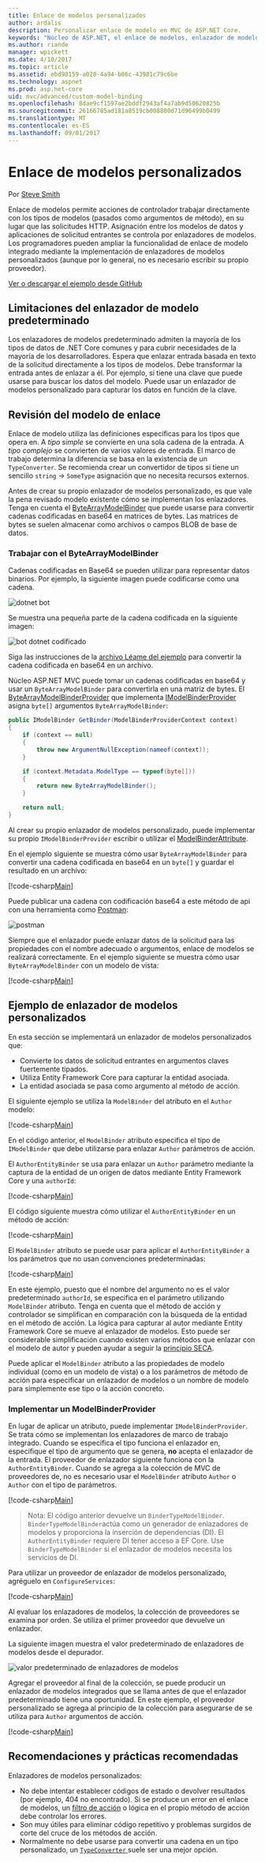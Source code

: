 ```yaml
---
title: Enlace de modelos personalizados
author: ardalis
description: Personalizar enlace de modelo en MVC de ASP.NET Core.
keywords: "Núcleo de ASP.NET, el enlace de modelos, enlazador de modelos personalizado"
ms.author: riande
manager: wpickett
ms.date: 4/10/2017
ms.topic: article
ms.assetid: ebd98159-a028-4a94-b06c-43981c79c6be
ms.technology: aspnet
ms.prod: asp.net-core
uid: mvc/advanced/custom-model-binding
ms.openlocfilehash: 8dae9cf1597ae2bddf2943af4a7ab9d50620825b
ms.sourcegitcommit: 26166785ad181a8519cb008800d71d96499b0499
ms.translationtype: MT
ms.contentlocale: es-ES
ms.lasthandoff: 09/01/2017
---
```

# <a name="custom-model-binding"></a>Enlace de modelos personalizados

Por [Steve Smith](http://ardalis.com)

Enlace de modelos permite acciones de controlador trabajar directamente con los tipos de modelos (pasados como argumentos de método), en su lugar que las solicitudes HTTP. Asignación entre los modelos de datos y aplicaciones de solicitud entrantes se controla por enlazadores de modelos. Los programadores pueden ampliar la funcionalidad de enlace de modelo integrado mediante la implementación de enlazadores de modelos personalizados (aunque por lo general, no es necesario escribir su propio proveedor).

[Ver o descargar el ejemplo desde GitHub](https://github.com/aspnet/Docs/tree/master/aspnetcore/mvc/advanced/custom-model-binding/)

## <a name="default-model-binder-limitations"></a>Limitaciones del enlazador de modelo predeterminado

Los enlazadores de modelos predeterminado admiten la mayoría de los tipos de datos de .NET Core comunes y para cubrir necesidades de la mayoría de los desarrolladores. Espera que enlazar entrada basada en texto de la solicitud directamente a los tipos de modelos. Debe transformar la entrada antes de enlazar a él. Por ejemplo, si tiene una clave que puede usarse para buscar los datos del modelo. Puede usar un enlazador de modelos personalizado para capturar los datos en función de la clave.

## <a name="model-binding-review"></a>Revisión del modelo de enlace

Enlace de modelo utiliza las definiciones específicas para los tipos que opera en. A *tipo simple* se convierte en una sola cadena de la entrada. A *tipo complejo* se convierten de varios valores de entrada. El marco de trabajo determina la diferencia se basa en la existencia de un `TypeConverter`. Se recomienda crear un convertidor de tipos si tiene un sencillo `string`  ->  `SomeType` asignación que no necesita recursos externos.

Antes de crear su propio enlazador de modelos personalizado, es que vale la pena revisado modelo existente cómo se implementan los enlazadores. Tenga en cuenta el [ByteArrayModelBinder](https://docs.microsoft.com/aspnet/core/api/microsoft.aspnetcore.mvc.modelbinding.binders.bytearraymodelbinder) que puede usarse para convertir cadenas codificadas en base64 en matrices de bytes. Las matrices de bytes se suelen almacenar como archivos o campos BLOB de base de datos.

### <a name="working-with-the-bytearraymodelbinder"></a>Trabajar con el ByteArrayModelBinder

Cadenas codificadas en Base64 se pueden utilizar para representar datos binarios. Por ejemplo, la siguiente imagen puede codificarse como una cadena.

![dotnet bot](custom-model-binding/images/bot.png "bot dotnet.")

Se muestra una pequeña parte de la cadena codificada en la siguiente imagen:

![bot dotnet codificado](custom-model-binding/images/encoded-bot.png "bot dotnet codificado")

Siga las instrucciones de la [archivo Léame del ejemplo](https://github.com/aspnet/Docs/blob/master/aspnetcore/mvc/advanced/custom-model-binding/sample/CustomModelBindingSample/README.md) para convertir la cadena codificada en base64 en un archivo.

Núcleo ASP.NET MVC puede tomar un cadenas codificadas en base64 y usar un `ByteArrayModelBinder` para convertirla en una matriz de bytes. El [ByteArrayModelBinderProvider](https://docs.microsoft.com/aspnet/core/api/microsoft.aspnetcore.mvc.modelbinding.binders.bytearraymodelbinderprovider) que implementa [IModelBinderProvider](https://docs.microsoft.com/aspnet/core/api/microsoft.aspnetcore.mvc.modelbinding.imodelbinderprovider) asigna `byte[]` argumentos `ByteArrayModelBinder`:

```csharp
public IModelBinder GetBinder(ModelBinderProviderContext context)
{
    if (context == null)
    {
        throw new ArgumentNullException(nameof(context));
    }

    if (context.Metadata.ModelType == typeof(byte[]))
    {
        return new ByteArrayModelBinder();
    }

    return null;
}
```

Al crear su propio enlazador de modelos personalizado, puede implementar su propio `IModelBinderProvider` escribir o utilizar el [ModelBinderAttribute](https://docs.microsoft.com/aspnet/core/api/microsoft.aspnetcore.mvc.modelbinderattribute).

En el ejemplo siguiente se muestra cómo usar `ByteArrayModelBinder` para convertir una cadena codificada en base64 en un `byte[]` y guardar el resultado en un archivo:

[!code-csharp[Main](custom-model-binding/sample/CustomModelBindingSample/Controllers/ImageController.cs?name=post1&highlight=3)]

Puede publicar una cadena con codificación base64 a este método de api con una herramienta como [Postman](https://www.getpostman.com/):

![postman](custom-model-binding/images/postman.png "postman")

Siempre que el enlazador puede enlazar datos de la solicitud para las propiedades con el nombre adecuado o argumentos, enlace de modelos se realizará correctamente. En el ejemplo siguiente se muestra cómo usar `ByteArrayModelBinder` con un modelo de vista:

[!code-csharp[Main](custom-model-binding/sample/CustomModelBindingSample/Controllers/ImageController.cs?name=post2&highlight=2)]

## <a name="custom-model-binder-sample"></a>Ejemplo de enlazador de modelos personalizados

En esta sección se implementará un enlazador de modelos personalizados que:

- Convierte los datos de solicitud entrantes en argumentos claves fuertemente tipados.
- Utiliza Entity Framework Core para capturar la entidad asociada.
- La entidad asociada se pasa como argumento al método de acción.

El siguiente ejemplo se utiliza la `ModelBinder` del atributo en el `Author` modelo:

[!code-csharp[Main](custom-model-binding/sample/CustomModelBindingSample/Data/Author.cs?highlight=10)]

En el código anterior, el `ModelBinder` atributo especifica el tipo de `IModelBinder` que debe utilizarse para enlazar `Author` parámetros de acción. 

El `AuthorEntityBinder` se usa para enlazar un `Author` parámetro mediante la captura de la entidad de un origen de datos mediante Entity Framework Core y una `authorId`:

[!code-csharp[Main](custom-model-binding/sample/CustomModelBindingSample/Binders/AuthorEntityBinder.cs?name=demo)]

El código siguiente muestra cómo utilizar el `AuthorEntityBinder` en un método de acción:

[!code-csharp[Main](custom-model-binding/sample/CustomModelBindingSample/Controllers/BoundAuthorsController.cs?name=demo2&highlight=2)]

El `ModelBinder` atributo se puede usar para aplicar el `AuthorEntityBinder` a los parámetros que no usan convenciones predeterminadas:

[!code-csharp[Main](custom-model-binding/sample/CustomModelBindingSample/Controllers/BoundAuthorsController.cs?name=demo1&highlight=2)]

En este ejemplo, puesto que el nombre del argumento no es el valor predeterminado `authorId`, se especifica en el parámetro utilizando `ModelBinder` atributo. Tenga en cuenta que el método de acción y controlador se simplifican en comparación con la búsqueda de la entidad en el método de acción. La lógica para capturar al autor mediante Entity Framework Core se mueve al enlazador de modelos. Esto puede ser considerable simplificación cuando existen varios métodos que enlazar con el modelo de autor y pueden ayudar a seguir la [principio SECA](http://deviq.com/don-t-repeat-yourself/).

Puede aplicar el `ModelBinder` atributo a las propiedades de modelo individual (como en un modelo de vista) o a los parámetros de método de acción para especificar un enlazador de modelos o un nombre de modelo para simplemente ese tipo o la acción concreto.

### <a name="implementing-a-modelbinderprovider"></a>Implementar un ModelBinderProvider

En lugar de aplicar un atributo, puede implementar `IModelBinderProvider`. Se trata cómo se implementan los enlazadores de marco de trabajo integrado. Cuando se especifica el tipo funciona el enlazador en, especifique el tipo de argumento que se genera, **no** acepta el enlazador de la entrada. El proveedor de enlazador siguiente funciona con la `AuthorEntityBinder`. Cuando se agrega a la colección de MVC de proveedores de, no es necesario usar el `ModelBinder` atributo `Author` o `Author` con el tipo de parámetros.

[!code-csharp[Main](custom-model-binding/sample/CustomModelBindingSample/Binders/AuthorEntityBinderProvider.cs?highlight=17-20)]

> Nota: El código anterior devuelve un `BinderTypeModelBinder`. `BinderTypeModelBinder`actúa como un generador de enlazadores de modelos y proporciona la inserción de dependencias (DI). El `AuthorEntityBinder` requiere DI tener acceso a EF Core. Use `BinderTypeModelBinder` si el enlazador de modelos necesita los servicios de DI.

Para utilizar un proveedor de enlazador de modelos personalizado, agréguelo en `ConfigureServices`:

[!code-csharp[Main](custom-model-binding/sample/CustomModelBindingSample/Startup.cs?name=callout&highlight=5-9)]

Al evaluar los enlazadores de modelos, la colección de proveedores se examina por orden. Se utiliza el primer proveedor que devuelve un enlazador.

La siguiente imagen muestra el valor predeterminado de enlazadores de modelos desde el depurador.

![valor predeterminado de enlazadores de modelos](custom-model-binding/images/default-model-binders.png "predeterminado enlazadores de modelos")

Agregar el proveedor al final de la colección, se puede producir un enlazador de modelos integrados que se llama antes de que el enlazador predeterminado tiene una oportunidad. En este ejemplo, el proveedor personalizado se agrega al principio de la colección para asegurarse de se utiliza para `Author` argumentos de acción.

[!code-csharp[Main](custom-model-binding/sample/CustomModelBindingSample/Startup.cs?name=callout&highlight=5-9)]

## <a name="recommendations-and-best-practices"></a>Recomendaciones y prácticas recomendadas

Enlazadores de modelos personalizados:
- No debe intentar establecer códigos de estado o devolver resultados (por ejemplo, 404 no encontrado). Si se produce un error en el enlace de modelos, un [filtro de acción](xref:mvc/controllers/filters) o lógica en el propio método de acción debe controlar los errores.
- Son muy útiles para eliminar código repetitivo y problemas surgidos de corte del cruce de los métodos de acción.
- Normalmente no debe usarse para convertir una cadena en un tipo personalizado, un [ `TypeConverter` ](https://msdn.microsoft.com/library/ayybcxe5.aspx) suele ser una mejor opción.
